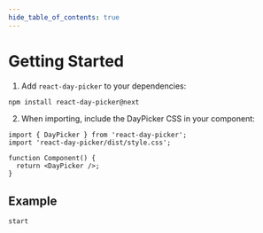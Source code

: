```yaml
---
hide_table_of_contents: true
---
```


# Getting Started

1. Add `react-day-picker` to your dependencies:

```bash
npm install react-day-picker@next
```

2. When importing, include the DayPicker CSS in your component:

```tsx
import { DayPicker } from 'react-day-picker';
import 'react-day-picker/dist/style.css';

function Component() {
  return <DayPicker />;
}
```

## Example

```include
start
```
